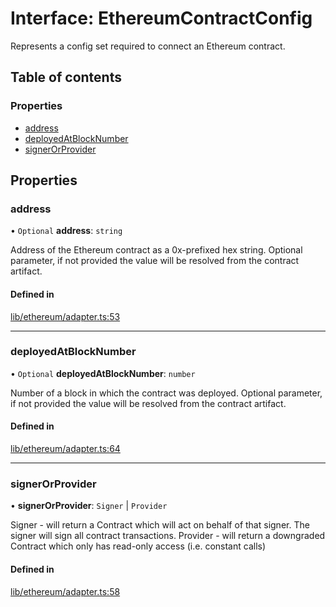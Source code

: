 # Interface: EthereumContractConfig

Represents a config set required to connect an Ethereum contract.

## Table of contents

### Properties

- [address](EthereumContractConfig.md#address)
- [deployedAtBlockNumber](EthereumContractConfig.md#deployedatblocknumber)
- [signerOrProvider](EthereumContractConfig.md#signerorprovider)

## Properties

### address

• `Optional` **address**: `string`

Address of the Ethereum contract as a 0x-prefixed hex string.
Optional parameter, if not provided the value will be resolved from the
contract artifact.

#### Defined in

[lib/ethereum/adapter.ts:53](https://github.com/keep-network/tbtc-v2/blob/main/typescript/src/lib/ethereum/adapter.ts#L53)

___

### deployedAtBlockNumber

• `Optional` **deployedAtBlockNumber**: `number`

Number of a block in which the contract was deployed.
Optional parameter, if not provided the value will be resolved from the
contract artifact.

#### Defined in

[lib/ethereum/adapter.ts:64](https://github.com/keep-network/tbtc-v2/blob/main/typescript/src/lib/ethereum/adapter.ts#L64)

___

### signerOrProvider

• **signerOrProvider**: `Signer` \| `Provider`

Signer - will return a Contract which will act on behalf of that signer. The signer will sign all contract transactions.
Provider - will return a downgraded Contract which only has read-only access (i.e. constant calls)

#### Defined in

[lib/ethereum/adapter.ts:58](https://github.com/keep-network/tbtc-v2/blob/main/typescript/src/lib/ethereum/adapter.ts#L58)
